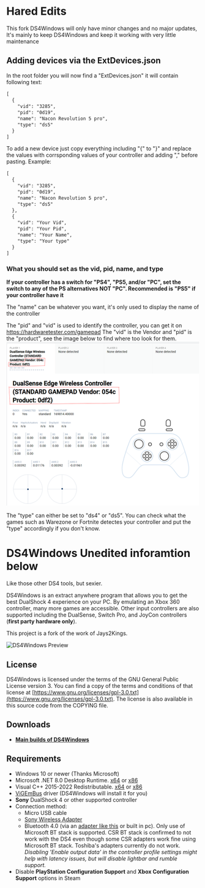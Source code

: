 # Hared Edits

This fork DS4Windows will only have minor changes and no major updates,
It's mainly to keep DS4Windows and keep it working with very little maintenance

## Adding devices via the ExtDevices.json

In the root folder you will now find a "ExtDevices.json" it will contain following text:
```
[
  {
    "vid": "3285",
    "pid": "0d19",
    "name": "Nacon Revolution 5 pro",
    "type": "ds5"
  }
]
```
To add a new device just copy everything including "{" to "}" and replace the values with corrsponding values of your controller and adding "," before pasting.
Example:
```
[
  {
    "vid": "3285",
    "pid": "0d19",
    "name": "Nacon Revolution 5 pro",
    "type": "ds5"
  },
  {
    "vid": "Your Vid",
    "pid": "Your Pid",
    "name": "Your Name",
    "type": "Your type"
  }
]
```

### What you should set as the vid, pid, name, and type

**If your controller has a switch for "PS4", "PS5, and/or "PC", set the switch to any of the PS alternatives NOT "PC". Recommended is "PS5" if your controller have it**

The "name" can be whatever you want, it's only used to display the name of the controller

The "pid" and "vid" is used to identify the controller, you can get it on https://hardwaretester.com/gamepad
The "vid" is the Vendor and "pid" is the "product", see the image below to find where too look for them.
![DS4Windows Preview](https://raw.githubusercontent.com/HaredDev/DS4Windows/5a945cefdcc956431dab3370b033d855f9179e1b/gamepad-tester.png)


The "type" can either be set to "ds4" or "ds5".
You can check what the games such as Warezone or Fortnite detectes your controller and put the "type" accordingly if you don't know.

# DS4Windows **Unedited inforamtion below**

Like those other DS4 tools, but sexier.

DS4Windows is an extract anywhere program that allows you to get the best
DualShock 4 experience on your PC. By emulating an Xbox 360 controller, many
more games are accessible. Other input controllers are also supported including the
DualSense, Switch Pro, and JoyCon controllers (**first party hardware only**).

This project is a fork of the work of Jays2Kings.

![DS4Windows Preview](https://raw.githubusercontent.com/Ryochan7/DS4Windows/jay/ds4winwpf_screen_20200412.png)

## License

DS4Windows is licensed under the terms of the GNU General Public License version 3.
You can find a copy of the terms and conditions of that license at
[https://www.gnu.org/licenses/gpl-3.0.txt](https://www.gnu.org/licenses/gpl-3.0.txt). The license is also
available in this source code from the COPYING file.

## Downloads

- **[Main builds of DS4Windows](https://github.com/Ryochan7/DS4Windows/releases)**

## Requirements

- Windows 10 or newer (Thanks Microsoft)
- Microsoft .NET 8.0 Desktop Runtime. [x64](https://dotnet.microsoft.com/en-us/download/dotnet/thank-you/runtime-desktop-8.0.0-windows-x64-installer) or [x86](https://dotnet.microsoft.com/en-us/download/dotnet/thank-you/runtime-desktop-8.0.0-windows-x86-installer)
- Visual C++ 2015-2022 Redistributable. [x64](https://aka.ms/vs/17/release/vc_redist.x64.exe) or [x86](https://aka.ms/vs/17/release/vc_redist.x86.exe)
- [ViGEmBus](https://vigem.org/) driver (DS4Windows will install it for you)
- **Sony** DualShock 4 or other supported controller
- Connection method:
  - Micro USB cable
  - [Sony Wireless Adapter](https://www.amazon.com/gp/product/B01KYVLKG2)
  - Bluetooth 4.0 (via an
  [adapter like this](https://www.newegg.com/Product/Product.aspx?Item=N82E16833166126)
  or built in pc). Only use of Microsoft BT stack is supported. CSR BT stack is
  confirmed to not work with the DS4 even though some CSR adapters work fine
  using Microsoft BT stack. Toshiba's adapters currently do not work.
  *Disabling 'Enable output data' in the controller profile settings might help with latency issues, but will disable lightbar and rumble support.*
- Disable **PlayStation Configuration Support** and
**Xbox Configuration Support** options in Steam
